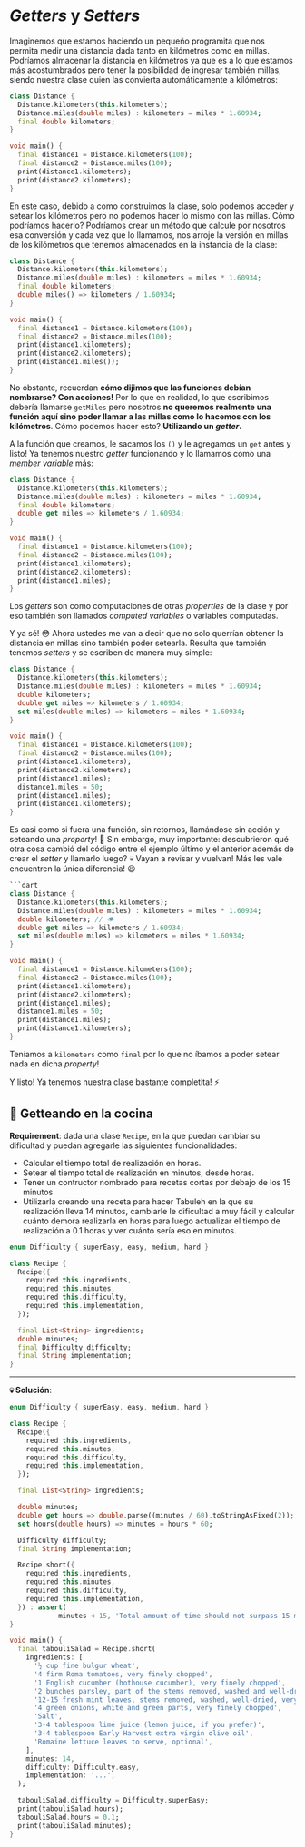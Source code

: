 # _Getters_ y _Setters_

Imaginemos que estamos haciendo un pequeño programita que nos permita medir una distancia dada tanto en kilómetros como en millas. Podríamos almacenar la distancia en kilómetros ya que es a lo que estamos más acostumbrados pero tener la posibilidad de ingresar también millas, siendo nuestra clase quien las convierta automáticamente a kilómetros:

```dart
class Distance {
  Distance.kilometers(this.kilometers);
  Distance.miles(double miles) : kilometers = miles * 1.60934;
  final double kilometers;
}

void main() {
  final distance1 = Distance.kilometers(100);
  final distance2 = Distance.miles(100);
  print(distance1.kilometers);
  print(distance2.kilometers);
}
```

En este caso, debido a como construimos la clase, solo podemos acceder y setear los kilómetros pero no podemos hacer lo mismo con las millas. Cómo podríamos hacerlo? Podríamos crear un método que calcule por nosotros esa conversión y cada vez que lo llamamos, nos arroje la versión en millas de los kilómetros que tenemos almacenados en la instancia de la clase:

```dart
class Distance {
  Distance.kilometers(this.kilometers);
  Distance.miles(double miles) : kilometers = miles * 1.60934;
  final double kilometers;
  double miles() => kilometers / 1.60934;
}

void main() {
  final distance1 = Distance.kilometers(100);
  final distance2 = Distance.miles(100);
  print(distance1.kilometers);
  print(distance2.kilometers);
  print(distance1.miles());
}
```

No obstante, recuerdan __cómo dijimos que las funciones debían nombrarse? Con acciones!__ Por lo que en realidad, lo que escribimos debería llamarse `getMiles` pero nosotros __no queremos realmente una función aquí sino poder llamar a las millas como lo hacemos con los kilómetros__. Cómo podemos hacer esto? __Utilizando un _getter_.__

A la función que creamos, le sacamos los `()` y le agregamos un `get` antes y listo! Ya tenemos nuestro _getter_ funcionando y lo llamamos como una _member variable_ más:

```dart
class Distance {
  Distance.kilometers(this.kilometers);
  Distance.miles(double miles) : kilometers = miles * 1.60934;
  final double kilometers;
  double get miles => kilometers / 1.60934;
}

void main() {
  final distance1 = Distance.kilometers(100);
  final distance2 = Distance.miles(100);
  print(distance1.kilometers);
  print(distance2.kilometers);
  print(distance1.miles);
}
```

Los _getters_ son como computaciones de otras _properties_ de la clase y por eso también son llamados _computed variables_ o variables computadas.

Y ya sé! 😳 Ahora ustedes me van a decir que no solo querrían obtener la distancia en millas sino también poder setearla. Resulta que también tenemos _setters_ y se escriben de manera muy simple:

```dart
class Distance {
  Distance.kilometers(this.kilometers);
  Distance.miles(double miles) : kilometers = miles * 1.60934;
  double kilometers;
  double get miles => kilometers / 1.60934;
  set miles(double miles) => kilometers = miles * 1.60934;
}

void main() {
  final distance1 = Distance.kilometers(100);
  final distance2 = Distance.miles(100);
  print(distance1.kilometers);
  print(distance2.kilometers);
  print(distance1.miles);
  distance1.miles = 50;
  print(distance1.miles);
  print(distance1.kilometers);
}
```

Es casi como si fuera una función, sin retornos, llamándose sin acción y seteando una _property_! 🤣 Sin embargo, muy importante: descubrieron qué otra cosa cambió del código entre el ejemplo último y el anterior además de crear el _setter_ y llamarlo luego? 💀 Vayan a revisar y vuelvan! Más les vale encuentren la única diferencia! 😆

```dart
```dart
class Distance {
  Distance.kilometers(this.kilometers);
  Distance.miles(double miles) : kilometers = miles * 1.60934;
  double kilometers; // 👁️
  double get miles => kilometers / 1.60934;
  set miles(double miles) => kilometers = miles * 1.60934;
}

void main() {
  final distance1 = Distance.kilometers(100);
  final distance2 = Distance.miles(100);
  print(distance1.kilometers);
  print(distance2.kilometers);
  print(distance1.miles);
  distance1.miles = 50;
  print(distance1.miles);
  print(distance1.kilometers);
}
```

Teníamos a `kilometers` como `final` por lo que no íbamos a poder setear nada en dicha _property_!

Y listo! Ya tenemos nuestra clase bastante completita! ⚡️

## 💪 Getteando en la cocina

__Requirement__: dada una clase `Recipe`, en la que puedan cambiar su dificultad y puedan agregarle las siguientes funcionalidades:

- Calcular el tiempo total de realización en horas.
- Setear el tiempo total de realización en minutos, desde horas.
- Tener un contructor nombrado para recetas cortas por debajo de los 15 minutos
- Utilizarla creando una receta para hacer Tabuleh en la que su realización lleva 14 minutos, cambiarle le dificultad a muy fácil y calcular cuánto demora realizarla en horas para luego actualizar el tiempo de realización a 0.1 horas y ver cuánto sería eso en minutos.

```dart
enum Difficulty { superEasy, easy, medium, hard }

class Recipe {
  Recipe({
    required this.ingredients,
    required this.minutes,
    required this.difficulty,
    required this.implementation,
  });

  final List<String> ingredients;
  double minutes;
  final Difficulty difficulty;
  final String implementation;
}
```

---

__💀 Solución__:

```dart
enum Difficulty { superEasy, easy, medium, hard }

class Recipe {
  Recipe({
    required this.ingredients,
    required this.minutes,
    required this.difficulty,
    required this.implementation,
  });

  final List<String> ingredients;

  double minutes;
  double get hours => double.parse((minutes / 60).toStringAsFixed(2));
  set hours(double hours) => minutes = hours * 60;

  Difficulty difficulty;
  final String implementation;

  Recipe.short({
    required this.ingredients,
    required this.minutes,
    required this.difficulty,
    required this.implementation,
  }) : assert(
            minutes < 15, 'Total amount of time should not surpass 15 minutes');
}

void main() {
  final tabouliSalad = Recipe.short(
    ingredients: [
      '½ cup fine bulgur wheat',
      '4 firm Roma tomatoes, very finely chopped',
      '1 English cucumber (hothouse cucumber), very finely chopped',
      '2 bunches parsley, part of the stems removed, washed and well-dried, very finely chopped',
      '12-15 fresh mint leaves, stems removed, washed, well-dried, very finely chopped',
      '4 green onions, white and green parts, very finely chopped',
      'Salt',
      '3-4 tablespoon lime juice (lemon juice, if you prefer)',
      '3-4 tablespoon Early Harvest extra virgin olive oil',
      'Romaine lettuce leaves to serve, optional',
    ],
    minutes: 14,
    difficulty: Difficulty.easy,
    implementation: '...',
  );

  tabouliSalad.difficulty = Difficulty.superEasy;
  print(tabouliSalad.hours);
  tabouliSalad.hours = 0.1;
  print(tabouliSalad.minutes);
}
```
